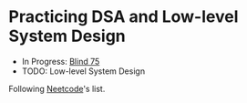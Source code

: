 # Practicing DSA and Low-level System Design
- In Progress: [Blind 75](/Blind75)
- TODO: Low-level System Design

Following [Neetcode](https://neetcode.io/practice)'s list.